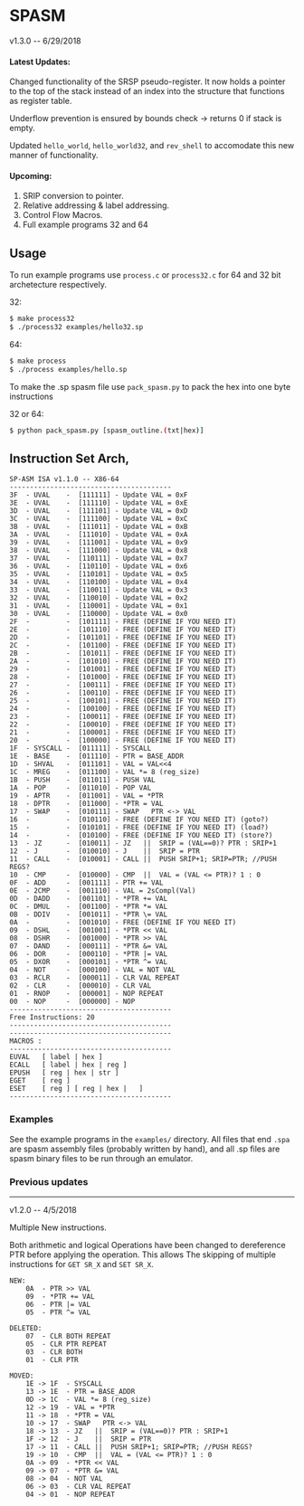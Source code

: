 # SPASM

v1.3.0 -- 6/29/2018

#### Latest Updates:

Changed functionality of the SRSP pseudo-register. It now holds a
pointer to the top of the stack instead of an index into the 
structure that functions as register table. 

Underflow prevention is ensured by bounds check -> returns 0 if stack is empty.

Updated `hello_world`, `hello_world32`, and `rev_shell` to accomodate this 
new manner of functionality. 

#### Upcoming:
1. SRIP conversion to pointer.
2. Relative addressing & label addressing.
3. Control Flow Macros.
4. Full example programs 32 and 64

## Usage

To run example programs use `process.c` or `process32.c` for 64 and 32 bit archetecture respectively.

32: 
```sh
$ make process32
$ ./process32 examples/hello32.sp
```

64: 
```sh
$ make process
$ ./process examples/hello.sp
```



To make the .sp spasm file use `pack_spasm.py` to pack the hex into one byte instructions

32 or 64:
```sh
$ python pack_spasm.py [spasm_outline.(txt|hex)]
```


## Instruction Set Arch,

```
SP-ASM ISA v1.1.0 -- X86-64      
----------------------------------------                           
3F  - UVAL    -  [111111] - Update VAL = 0xF                                 
3E  - UVAL    -  [111110] - Update VAL = 0xE                                 
3D  - UVAL    -  [111101] - Update VAL = 0xD                                 
3C  - UVAL    -  [111100] - Update VAL = 0xC                                 
3B  - UVAL    -  [111011] - Update VAL = 0xB                                 
3A  - UVAL    -  [111010] - Update VAL = 0xA                                 
39  - UVAL    -  [111001] - Update VAL = 0x9                                 
38  - UVAL    -  [111000] - Update VAL = 0x8                                 
37  - UVAL    -  [110111] - Update VAL = 0x7                                 
36  - UVAL    -  [110110] - Update VAL = 0x6                                 
35  - UVAL    -  [110101] - Update VAL = 0x5                                 
34  - UVAL    -  [110100] - Update VAL = 0x4                                 
33  - UVAL    -  [110011] - Update VAL = 0x3                                 
32  - UVAL    -  [110010] - Update VAL = 0x2                                 
31  - UVAL    -  [110001] - Update VAL = 0x1                                 
30  - UVAL    -  [110000] - Update VAL = 0x0                                 
2F  -         -  [101111] - FREE (DEFINE IF YOU NEED IT)
2E  -         -  [101110] - FREE (DEFINE IF YOU NEED IT)
2D  -         -  [101101] - FREE (DEFINE IF YOU NEED IT)
2C  -         -  [101100] - FREE (DEFINE IF YOU NEED IT)
2B  -         -  [101011] - FREE (DEFINE IF YOU NEED IT)
2A  -         -  [101010] - FREE (DEFINE IF YOU NEED IT)
29  -         -  [101001] - FREE (DEFINE IF YOU NEED IT)
28  -         -  [101000] - FREE (DEFINE IF YOU NEED IT)
27  -         -  [100111] - FREE (DEFINE IF YOU NEED IT)
26  -         -  [100110] - FREE (DEFINE IF YOU NEED IT)
25  -         -  [100101] - FREE (DEFINE IF YOU NEED IT)
24  -         -  [100100] - FREE (DEFINE IF YOU NEED IT)
23  -         -  [100011] - FREE (DEFINE IF YOU NEED IT)
22  -         -  [100010] - FREE (DEFINE IF YOU NEED IT)
21  -         -  [100001] - FREE (DEFINE IF YOU NEED IT)
20  -         -  [100000] - FREE (DEFINE IF YOU NEED IT)
1F  - SYSCALL -  [011111] - SYSCALL                                      
1E  - BASE    -  [011110] - PTR = BASE_ADDR                              
1D  - SHVAL   -  [011101] - VAL = VAL<<4   
1C  - MREG    -  [011100] - VAL *= 8 (reg_size)                          
1B  - PUSH    -  [011011] - PUSH VAL       
1A  - POP     -  [011010] - POP VAL        
19  - APTR    -  [011001] - VAL = *PTR                                   
18  - DPTR    -  [011000] - *PTR = VAL                                   
17  - SWAP    -  [010111] - SWAP   PTR <-> VAL                           
16  -         -  [010110] - FREE (DEFINE IF YOU NEED IT) (goto?)
15  -         -  [010101] - FREE (DEFINE IF YOU NEED IT) (load?)  
14  -         -  [010100] - FREE (DEFINE IF YOU NEED IT) (store?) 
13  - JZ      -  [010011] - JZ   ||  SRIP = (VAL==0)? PTR : SRIP+1       
12  - J       -  [010010] - J    ||  SRIP = PTR                          
11  - CALL    -  [010001] - CALL ||  PUSH SRIP+1; SRIP=PTR; //PUSH REGS? 
10  - CMP     -  [010000] - CMP  ||  VAL = (VAL <= PTR)? 1 : 0           
0F  - ADD     -  [001111] - PTR += VAL     
0E  - 2CMP    -  [001110] - VAL = 2sCompl(Val)                           
0D  - DADD    -  [001101] - *PTR += VAL                                  
0C  - DMUL    -  [001100] - *PTR *= VAL                                  
0B  - DDIV    -  [001011] - *PTR \= VAL                                  
0A  -         -  [001010] - FREE (DEFINE IF YOU NEED IT)
09  - DSHL    -  [001001] - *PTR << VAL                                  
08  - DSHR    -  [001000] - *PTR >> VAL                                  
07  - DAND    -  [000111] - *PTR &= VAL                                  
06  - DOR     -  [000110] - *PTR |= VAL                                  
05  - DXOR    -  [000101] - *PTR ^= VAL                                  
04  - NOT     -  [000100] - VAL = NOT VAL                                
03  - RCLR    -  [000011] - CLR VAL REPEAT                               
02  - CLR     -  [000010] - CLR VAL
01  - RNOP    -  [000001] - NOP REPEAT                                   
00  - NOP     -  [000000] - NOP            
---------------------------------------- 
Free Instructions: 20
---------------------------------------- 
---------------------------------------- 
MACROS :
---------------------------------------- 
EUVAL   [ label | hex ] 
ECALL   [ label | hex | reg ]
EPUSH   [ reg | hex | str ] 
EGET    [ reg ]
ESET    [ reg ] [ reg | hex |   ] 
---------------------------------------- 
```

### Examples

See the example programs in the `examples/` directory. All files that end `.spa` 
are spasm assembly files (probably written by hand), and all .sp files are spasm
binary files to be run through an emulator.




### Previous updates

---

v1.2.0 -- 4/5/2018

Multiple New instructions.

Both arithmetic and logical Operations have been changed to dereference PTR before applying the operation.
This allows The skipping of multiple instructions for `GET SR_X` and `SET SR_X`. 

```
NEW:
    0A  - PTR >> VAL 
    09  - *PTR += VAL
    06  - PTR |= VAL 
    05  - PTR ^= VAL 

DELETED:
    07  - CLR BOTH REPEAT 
    05  - CLR PTR REPEAT
    03  - CLR BOTH 
    01  - CLR PTR

MOVED: 
    1E -> 1F  - SYSCALL
    13 -> 1E  - PTR = BASE_ADDR
    0D -> 1C  - VAL *= 8 (reg_size)
    12 -> 19  - VAL = *PTR
    11 -> 18  - *PTR = VAL
    10 -> 17  - SWAP   PTR <-> VAL
    18 -> 13  - JZ   ||  SRIP = (VAL==0)? PTR : SRIP+1
    1F -> 12  - J    ||  SRIP = PTR
    17 -> 11  - CALL ||  PUSH SRIP+1; SRIP=PTR; //PUSH REGS?
    19 -> 10  - CMP  ||  VAL = (VAL <= PTR)? 1 : 0
    0A -> 09  - *PTR << VAL
    09 -> 07  - *PTR &= VAL
    08 -> 04  - NOT VAL
    06 -> 03  - CLR VAL REPEAT
    04 -> 01  - NOP REPEAT
```

